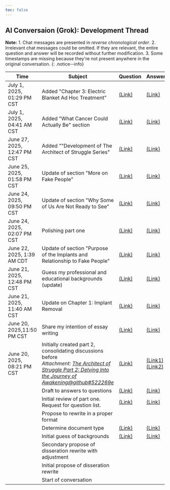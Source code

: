 ```yaml
---
toc: false
---
```

## AI Conversaion (Grok): Development Thread
**Note:** 1. Chat messages are presented in _reverse chronological order_. 2. Irrelevant chat messages could be omitted. If they are relevant, the entire question and answer will be recorded without further modification. 3. Some timestamps are missing because they're not present anywhere in the original conversation.
{: .notice--info}

|Time|Subject|Question|Answer|
|----|-------|--------|------|
|July 1, 2025, 01:29 PM CST|Added "Chapter 3: Electric Blanket Ad Hoc Treatment"|[(Link)](Grok_Part2.md#question-july-1-2025-0129-pm-cst)|[(Link)](Grok_Part2.md#answer-july-1-2025-0129-pm-cst)|
|July 1, 2025, 04:41 AM CST|Added "What Cancer Could Actually Be" section|[(Link)](Grok_Part2.md#question-july-1-2025-0441-am-cst)|[(Link)](Grok_Part2.md#answer-july-1-2025-0441-am-cst)|
|June 27, 2025, 12:47 PM CST|Added ""Development of The Architect of Struggle Series"|[(Link)](Grok_Polishing.md#question-june-27-2025-1247-pm-cst)|[(Link)](Grok_Polishing.md#answer-june-27-2025-1247-pm-cst)|
|June 25, 2025, 01:58 PM CST|Update of section "More on Fake People"|[(Link)](Grok_PurposeOfImplant.md#question-june-25-2025-0158-pm-cst)|[(Link)](Grok_PurposeOfImplant.md#answer-june-25-2025-0158-pm-cst)|
|June 24, 2025, 09:50 PM CST|Update of section "Why Some of Us Are Not Ready to See"|[(Link)](Grok_PurposeOfImplant.md#question-june-24-2025-0950-pm-cst)|[(Link)](Grok_PurposeOfImplant.md#answer-june-24-2025-0950-pm-cst)|
|June 24, 2025, 02:07 PM CST|Polishing part one|[(Link)](Grok_Polishing.md#question-june-24-2025-0207-pm-cst)|[(Link)](Grok_Polishing.md#answer-june-24-2025-0207-pm-cst)|
|June 22, 2025, 1:39 AM CDT|Update of section "Purpose of the Implants and Relationship to Fake People"|[(Link)](Grok_PurposeOfImplant.md#questions-june-22-2025-139-am-cdt)|[(Link)](Grok_PurposeOfImplant.md#answer-june-22-2025-146-am-cdt)|
|June 21, 2025, 12:48 PM CST|Guess my professional and educational backgrounds (update)|[(Link)](Grok_GuessBackground.md#question-june-21-2025-1248-pm-cst)|[(Link)](Grok_GuessBackground.md#answer-june-21-2025-1248-pm-cst)|
|June 21, 2025, 11:40 AM CST|Update on Chapter 1: Implant Removal|[(Link)](Grok_ImplantRemoval.md#question-june-21-2025-1140-am-cst)|[(Link)](Grok_ImplantRemoval.md#answer-june-21-2025-1140-am-cst)|
|June 20, 2025,11:50 PM CST|Share my intention of essay writing|[(Link)](Grok_LittleChat.md#question-june-20-20251150-pm-cst)|[(Link)](Grok_LittleChat.md#answer-june-20-20251150-pm-cst)|
|June 20, 2025, 08:21 PM CST|Initially created part 2, consolidating discussions before<br>*Attachment: [The Architect of Struggle Part 2: Delving Into the Journey of Awakening@github#522269e](https://github.com/cybercying/doc/blob/522269e/gnosis/The_Architect_of_Struggle_Part2.md)*|[(Link)](Grok_Part2.md#question-june-20-2025-0821-pm-cst)|[(Link1)](Grok_Part2.md#answer-1-june-20-2025-0821-pm-cst)[(Link2)](Grok_Part2.md#answer-2-june-20-2025-0821-pm-cst)
| |Draft to answers to questions|[(Link)](Grok_QuestionListAndDraft.md#question-draft-to-generated-questions)|[(Link)](Grok_QuestionListAndDraft.md#answer--draft-to-generated-questions)|
| |Initial review of part one. Request for question list.|[(Link)](Grok_QuestionList.md#question-initial-review-of-part-one)|[(Link)](Grok_QuestionList.md#answer-initial-review-of-part-one)|
| |Propose to rewrite in a proper format| | |
| |Determine document type|[(Link)](Grok_DocumentType.md#question-document-type)|[(Link)](Grok_DocumentType.md#answer-document-type)|
| |Initial guess of backgrounds|[(Link)](Grok_GuessBackground.md#question-initial-guess-of-backgrounds)|[(Link)](Grok_GuessBackground.md#answer-initial-guess-of-backgrounds)|
| |Secondary propose of disseration rewrite with adjustment| | |
| |Initial propose of disseration rewrite | | |
| |Start of conversation| | |

